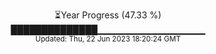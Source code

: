 <p align="center">
⏳Year Progress (47.33 %) <br>
██████████████▁▁▁▁▁▁▁▁▁▁▁▁▁▁▁▁ <br>
<sub>Updated: Thu, 22 Jun 2023 18:20:24 GMT</sub>
</p>

